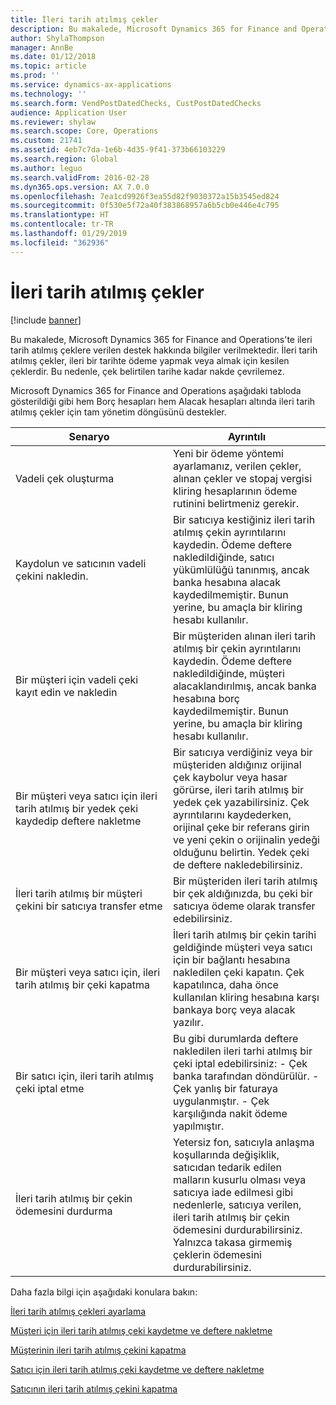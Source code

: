 ```yaml
---
title: İleri tarih atılmış çekler
description: Bu makalede, Microsoft Dynamics 365 for Finance and Operations'te ileri tarih atılmış çeklere verilen destek hakkında bilgiler verilmektedir. İleri tarih atılmış çekler, ileri bir tarihte ödeme yapmak veya almak için kesilen çeklerdir. Bu nedenle, çek belirtilen tarihe kadar nakde çevrilemez.
author: ShylaThompson
manager: AnnBe
ms.date: 01/12/2018
ms.topic: article
ms.prod: ''
ms.service: dynamics-ax-applications
ms.technology: ''
ms.search.form: VendPostDatedChecks, CustPostDatedChecks
audience: Application User
ms.reviewer: shylaw
ms.search.scope: Core, Operations
ms.custom: 21741
ms.assetid: 4eb7c7da-1e6b-4d35-9f41-373b66103229
ms.search.region: Global
ms.author: leguo
ms.search.validFrom: 2016-02-28
ms.dyn365.ops.version: AX 7.0.0
ms.openlocfilehash: 7ea1cd9926f3ea55d82f9030372a15b3545ed824
ms.sourcegitcommit: 0f530e5f72a40f383868957a6b5cb0e446e4c795
ms.translationtype: HT
ms.contentlocale: tr-TR
ms.lasthandoff: 01/29/2019
ms.locfileid: "362936"
---
```

# <a name="postdated-checks"></a>İleri tarih atılmış çekler

[!include [banner](../includes/banner.md)]

Bu makalede, Microsoft Dynamics 365 for Finance and Operations'te ileri tarih atılmış çeklere verilen destek hakkında bilgiler verilmektedir. İleri tarih atılmış çekler, ileri bir tarihte ödeme yapmak veya almak için kesilen çeklerdir. Bu nedenle, çek belirtilen tarihe kadar nakde çevrilemez.

Microsoft Dynamics 365 for Finance and Operations aşağıdaki tabloda gösterildiği gibi hem Borç hesapları hem Alacak hesapları altında ileri tarih atılmış çekler için tam yönetim döngüsünü destekler.
<table>
<colgroup>
<col width="50%" />
<col width="50%" />
</colgroup>
<thead>
<tr class="header">
<th>Senaryo</th>
<th>Ayrıntılı</th>
</tr>
</thead>
<tbody>
<tr class="odd">
<td>Vadeli çek oluşturma</td>
<td>Yeni bir ödeme yöntemi ayarlamanız, verilen çekler, alınan çekler ve stopaj vergisi kliring hesaplarının ödeme rutinini belirtmeniz gerekir.</td>
</tr>
<tr class="even">
<td>Kaydolun ve satıcının vadeli çekini nakledin.</td>
<td>Bir satıcıya kestiğiniz ileri tarih atılmış çekin ayrıntılarını kaydedin. Ödeme deftere nakledildiğinde, satıcı yükümlülüğü tanınmış, ancak banka hesabına alacak kaydedilmemiştir. Bunun yerine, bu amaçla bir kliring hesabı kullanılır. </td>
</tr>
<tr class="odd">
<td>Bir müşteri için vadeli çeki kayıt edin ve nakledin</td>
<td>Bir müşteriden alınan ileri tarih atılmış bir çekin ayrıntılarını kaydedin. Ödeme deftere nakledildiğinde, müşteri alacaklandırılmış, ancak banka hesabına borç kaydedilmemiştir. Bunun yerine, bu amaçla bir kliring hesabı kullanılır.</td>
</tr>
<tr class="even">
<td>Bir müşteri veya satıcı için ileri tarih atılmış bir yedek çeki kaydedip deftere nakletme</td>
<td>
Bir satıcıya verdiğiniz veya bir müşteriden aldığınız orijinal çek kaybolur veya hasar görürse, ileri tarih atılmış bir yedek çek yazabilirsiniz. Çek ayrıntılarını kaydederken, orijinal çeke bir referans girin ve yeni çekin o orijinalin yedeği olduğunu belirtin. Yedek çeki de deftere nakledebilirsiniz.</td>
</tr>
<tr class="odd">
<td>İleri tarih atılmış bir müşteri çekini bir satıcıya transfer etme</td>
<td>Bir müşteriden ileri tarih atılmış bir çek aldığınızda, bu çeki bir satıcıya ödeme olarak transfer edebilirsiniz.</td>
</tr>
<tr class="even">
<td>Bir müşteri veya satıcı için, ileri tarih atılmış bir çeki kapatma</td>
<td>İleri tarih atılmış bir çekin tarihi geldiğinde müşteri veya satıcı için bir bağlantı hesabına nakledilen çeki kapatın. Çek kapatılınca, daha önce kullanılan kliring hesabına karşı bankaya borç veya alacak yazılır.</td>
</tr>
<tr class="odd">
<td>Bir satıcı için, ileri tarih atılmış çeki iptal etme</td>
<td>Bu gibi durumlarda deftere nakledilen ileri tarhi atılmış bir çeki iptal edebilirsiniz: - Çek banka tarafından döndürülür.
- Çek yanlış bir faturaya uygulanmıştır.
- Çek karşılığında nakit ödeme yapılmıştır.
  </td>
  </tr>
  <tr class="even">
  <td>İleri tarih atılmış bir çekin ödemesini durdurma</td>
  <td>Yetersiz fon, satıcıyla anlaşma koşullarında değişiklik, satıcıdan tedarik edilen malların kusurlu olması veya satıcıya iade edilmesi gibi nedenlerle, satıcıya verilen, ileri tarih atılmış bir çekin ödemesini durdurabilirsiniz. Yalnızca takasa girmemiş çeklerin ödemesini durdurabilirsiniz.</td>
  </tr>
  </tbody>
  </table>



Daha fazla bilgi için aşağıdaki konulara bakın:

[İleri tarih atılmış çekleri ayarlama](tasks/set-up-postdated-checks.md)

[Müşteri için ileri tarih atılmış çeki kaydetme ve deftere nakletme](tasks/register-post-postdated-check-customer.md)

[Müşterinin ileri tarih atılmış çekini kapatma](tasks/settle-postdated-check-customer.md)

[Satıcı için ileri tarih atılmış çeki kaydetme ve deftere nakletme](tasks/register-post-postdated-check-vendor.md) 

[Satıcının ileri tarih atılmış çekini kapatma](tasks/settle-postdated-check-vendor.md)



